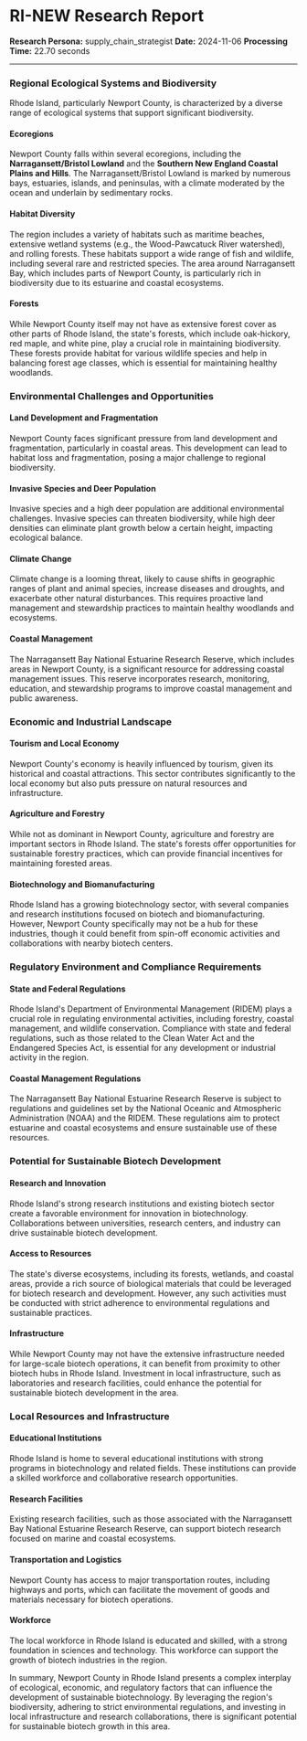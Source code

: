 # RI-NEW Research Report

**Research Persona:** supply_chain_strategist
**Date:** 2024-11-06
**Processing Time:** 22.70 seconds

---

### Regional Ecological Systems and Biodiversity

Rhode Island, particularly Newport County, is characterized by a diverse range of ecological systems that support significant biodiversity.

#### Ecoregions
Newport County falls within several ecoregions, including the **Narragansett/Bristol Lowland** and the **Southern New England Coastal Plains and Hills**. The Narragansett/Bristol Lowland is marked by numerous bays, estuaries, islands, and peninsulas, with a climate moderated by the ocean and underlain by sedimentary rocks.

#### Habitat Diversity
The region includes a variety of habitats such as maritime beaches, extensive wetland systems (e.g., the Wood-Pawcatuck River watershed), and rolling forests. These habitats support a wide range of fish and wildlife, including several rare and restricted species. The area around Narragansett Bay, which includes parts of Newport County, is particularly rich in biodiversity due to its estuarine and coastal ecosystems.

#### Forests
While Newport County itself may not have as extensive forest cover as other parts of Rhode Island, the state's forests, which include oak-hickory, red maple, and white pine, play a crucial role in maintaining biodiversity. These forests provide habitat for various wildlife species and help in balancing forest age classes, which is essential for maintaining healthy woodlands.

### Environmental Challenges and Opportunities

#### Land Development and Fragmentation
Newport County faces significant pressure from land development and fragmentation, particularly in coastal areas. This development can lead to habitat loss and fragmentation, posing a major challenge to regional biodiversity.

#### Invasive Species and Deer Population
Invasive species and a high deer population are additional environmental challenges. Invasive species can threaten biodiversity, while high deer densities can eliminate plant growth below a certain height, impacting ecological balance.

#### Climate Change
Climate change is a looming threat, likely to cause shifts in geographic ranges of plant and animal species, increase diseases and droughts, and exacerbate other natural disturbances. This requires proactive land management and stewardship practices to maintain healthy woodlands and ecosystems.

#### Coastal Management
The Narragansett Bay National Estuarine Research Reserve, which includes areas in Newport County, is a significant resource for addressing coastal management issues. This reserve incorporates research, monitoring, education, and stewardship programs to improve coastal management and public awareness.

### Economic and Industrial Landscape

#### Tourism and Local Economy
Newport County's economy is heavily influenced by tourism, given its historical and coastal attractions. This sector contributes significantly to the local economy but also puts pressure on natural resources and infrastructure.

#### Agriculture and Forestry
While not as dominant in Newport County, agriculture and forestry are important sectors in Rhode Island. The state's forests offer opportunities for sustainable forestry practices, which can provide financial incentives for maintaining forested areas.

#### Biotechnology and Biomanufacturing
Rhode Island has a growing biotechnology sector, with several companies and research institutions focused on biotech and biomanufacturing. However, Newport County specifically may not be a hub for these industries, though it could benefit from spin-off economic activities and collaborations with nearby biotech centers.

### Regulatory Environment and Compliance Requirements

#### State and Federal Regulations
Rhode Island's Department of Environmental Management (RIDEM) plays a crucial role in regulating environmental activities, including forestry, coastal management, and wildlife conservation. Compliance with state and federal regulations, such as those related to the Clean Water Act and the Endangered Species Act, is essential for any development or industrial activity in the region.

#### Coastal Management Regulations
The Narragansett Bay National Estuarine Research Reserve is subject to regulations and guidelines set by the National Oceanic and Atmospheric Administration (NOAA) and the RIDEM. These regulations aim to protect estuarine and coastal ecosystems and ensure sustainable use of these resources.

### Potential for Sustainable Biotech Development

#### Research and Innovation
Rhode Island's strong research institutions and existing biotech sector create a favorable environment for innovation in biotechnology. Collaborations between universities, research centers, and industry can drive sustainable biotech development.

#### Access to Resources
The state's diverse ecosystems, including its forests, wetlands, and coastal areas, provide a rich source of biological materials that could be leveraged for biotech research and development. However, any such activities must be conducted with strict adherence to environmental regulations and sustainable practices.

#### Infrastructure
While Newport County may not have the extensive infrastructure needed for large-scale biotech operations, it can benefit from proximity to other biotech hubs in Rhode Island. Investment in local infrastructure, such as laboratories and research facilities, could enhance the potential for sustainable biotech development in the area.

### Local Resources and Infrastructure

#### Educational Institutions
Rhode Island is home to several educational institutions with strong programs in biotechnology and related fields. These institutions can provide a skilled workforce and collaborative research opportunities.

#### Research Facilities
Existing research facilities, such as those associated with the Narragansett Bay National Estuarine Research Reserve, can support biotech research focused on marine and coastal ecosystems.

#### Transportation and Logistics
Newport County has access to major transportation routes, including highways and ports, which can facilitate the movement of goods and materials necessary for biotech operations.

#### Workforce
The local workforce in Rhode Island is educated and skilled, with a strong foundation in sciences and technology. This workforce can support the growth of biotech industries in the region.

In summary, Newport County in Rhode Island presents a complex interplay of ecological, economic, and regulatory factors that can influence the development of sustainable biotechnology. By leveraging the region's biodiversity, adhering to strict environmental regulations, and investing in local infrastructure and research collaborations, there is significant potential for sustainable biotech growth in this area.